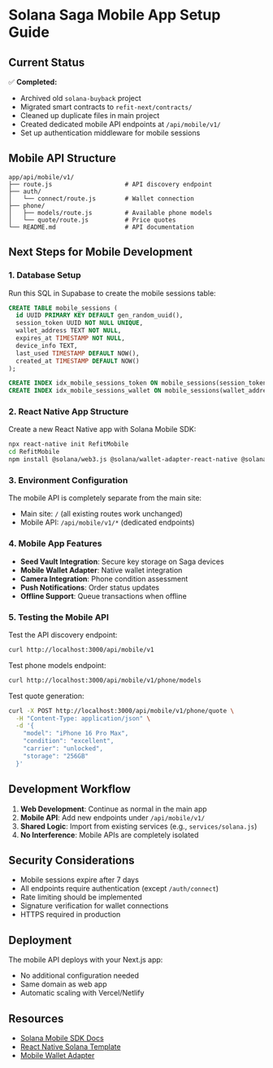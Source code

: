 # Solana Saga Mobile App Setup Guide

## Current Status

✅ **Completed:**
- Archived old `solana-buyback` project
- Migrated smart contracts to `refit-next/contracts/`
- Cleaned up duplicate files in main project
- Created dedicated mobile API endpoints at `/api/mobile/v1/`
- Set up authentication middleware for mobile sessions

## Mobile API Structure

```
app/api/mobile/v1/
├── route.js                    # API discovery endpoint
├── auth/
│   └── connect/route.js        # Wallet connection
├── phone/
│   ├── models/route.js         # Available phone models
│   └── quote/route.js          # Price quotes
└── README.md                   # API documentation
```

## Next Steps for Mobile Development

### 1. Database Setup
Run this SQL in Supabase to create the mobile sessions table:

```sql
CREATE TABLE mobile_sessions (
  id UUID PRIMARY KEY DEFAULT gen_random_uuid(),
  session_token UUID NOT NULL UNIQUE,
  wallet_address TEXT NOT NULL,
  expires_at TIMESTAMP NOT NULL,
  device_info TEXT,
  last_used TIMESTAMP DEFAULT NOW(),
  created_at TIMESTAMP DEFAULT NOW()
);

CREATE INDEX idx_mobile_sessions_token ON mobile_sessions(session_token);
CREATE INDEX idx_mobile_sessions_wallet ON mobile_sessions(wallet_address);
```

### 2. React Native App Structure
Create a new React Native app with Solana Mobile SDK:

```bash
npx react-native init RefitMobile
cd RefitMobile
npm install @solana/web3.js @solana/wallet-adapter-react-native @solana-mobile/mobile-wallet-adapter-react-native
```

### 3. Environment Configuration
The mobile API is completely separate from the main site:
- Main site: `/` (all existing routes work unchanged)
- Mobile API: `/api/mobile/v1/*` (dedicated endpoints)

### 4. Mobile App Features
- **Seed Vault Integration**: Secure key storage on Saga devices
- **Mobile Wallet Adapter**: Native wallet integration
- **Camera Integration**: Phone condition assessment
- **Push Notifications**: Order status updates
- **Offline Support**: Queue transactions when offline

### 5. Testing the Mobile API

Test the API discovery endpoint:
```bash
curl http://localhost:3000/api/mobile/v1
```

Test phone models endpoint:
```bash
curl http://localhost:3000/api/mobile/v1/phone/models
```

Test quote generation:
```bash
curl -X POST http://localhost:3000/api/mobile/v1/phone/quote \
  -H "Content-Type: application/json" \
  -d '{
    "model": "iPhone 16 Pro Max",
    "condition": "excellent",
    "carrier": "unlocked",
    "storage": "256GB"
  }'
```

## Development Workflow

1. **Web Development**: Continue as normal in the main app
2. **Mobile API**: Add new endpoints under `/api/mobile/v1/`
3. **Shared Logic**: Import from existing services (e.g., `services/solana.js`)
4. **No Interference**: Mobile APIs are completely isolated

## Security Considerations

- Mobile sessions expire after 7 days
- All endpoints require authentication (except `/auth/connect`)
- Rate limiting should be implemented
- Signature verification for wallet connections
- HTTPS required in production

## Deployment

The mobile API deploys with your Next.js app:
- No additional configuration needed
- Same domain as web app
- Automatic scaling with Vercel/Netlify

## Resources

- [Solana Mobile SDK Docs](https://docs.solanamobile.com/)
- [React Native Solana Template](https://github.com/solana-mobile/solana-mobile-dapp-scaffold)
- [Mobile Wallet Adapter](https://github.com/solana-mobile/mobile-wallet-adapter)